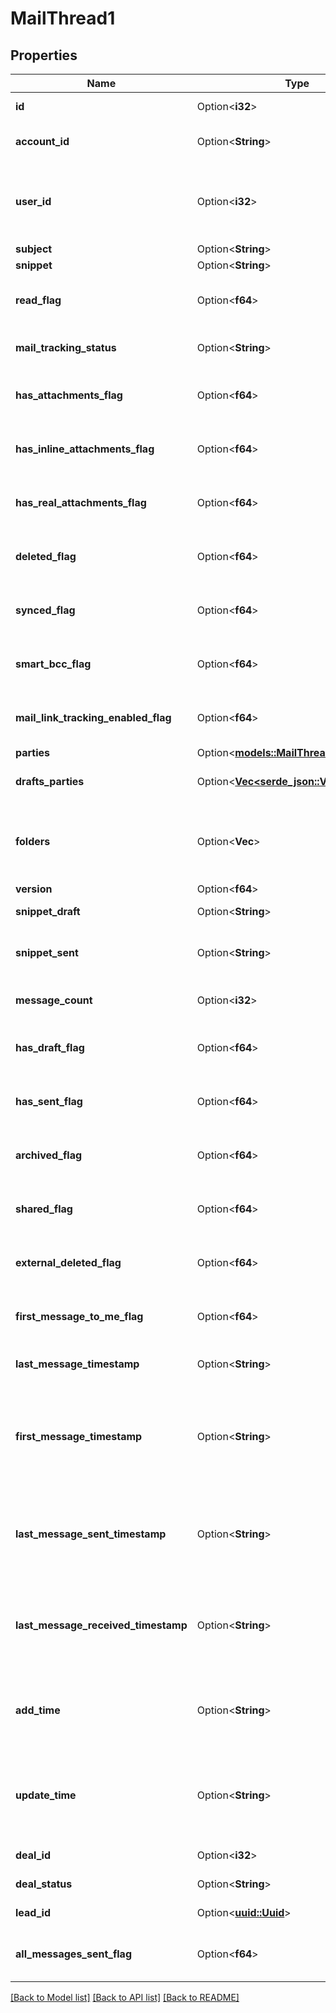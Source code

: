 # MailThread1

## Properties

Name | Type | Description | Notes
------------ | ------------- | ------------- | -------------
**id** | Option<**i32**> | ID of the mail thread | [optional]
**account_id** | Option<**String**> | The connection account ID | [optional]
**user_id** | Option<**i32**> | ID of the user whom mail message will be assigned to | [optional]
**subject** | Option<**String**> | The subject | [optional]
**snippet** | Option<**String**> | A snippet | [optional]
**read_flag** | Option<**f64**> |  | [optional][default to Variant0]
**mail_tracking_status** | Option<**String**> | Mail tracking status | [optional]
**has_attachments_flag** | Option<**f64**> |  | [optional][default to Variant0]
**has_inline_attachments_flag** | Option<**f64**> |  | [optional][default to Variant0]
**has_real_attachments_flag** | Option<**f64**> |  | [optional][default to Variant0]
**deleted_flag** | Option<**f64**> |  | [optional][default to Variant0]
**synced_flag** | Option<**f64**> |  | [optional][default to Variant0]
**smart_bcc_flag** | Option<**f64**> |  | [optional][default to Variant0]
**mail_link_tracking_enabled_flag** | Option<**f64**> |  | [optional][default to Variant0]
**parties** | Option<[**models::MailThreadAllOfParties**](MailThread_allOf_parties.md)> |  | [optional]
**drafts_parties** | Option<[**Vec<serde_json::Value>**](serde_json::Value.md)> | Parties of the drafted mail thread | [optional]
**folders** | Option<**Vec<String>**> | Folders in which messages from thread are being stored | [optional]
**version** | Option<**f64**> | Version | [optional]
**snippet_draft** | Option<**String**> | A snippet from a draft | [optional]
**snippet_sent** | Option<**String**> | A snippet from a message sent | [optional]
**message_count** | Option<**i32**> | An amount of messages | [optional]
**has_draft_flag** | Option<**f64**> |  | [optional][default to Variant0]
**has_sent_flag** | Option<**f64**> |  | [optional][default to Variant0]
**archived_flag** | Option<**f64**> |  | [optional][default to Variant0]
**shared_flag** | Option<**f64**> |  | [optional][default to Variant0]
**external_deleted_flag** | Option<**f64**> |  | [optional][default to Variant0]
**first_message_to_me_flag** | Option<**f64**> |  | [optional][default to Variant0]
**last_message_timestamp** | Option<**String**> | Last message timestamp | [optional]
**first_message_timestamp** | Option<**String**> | The time when the mail thread has had the first message received or created | [optional]
**last_message_sent_timestamp** | Option<**String**> | The last time when the mail thread has had a message sent | [optional]
**last_message_received_timestamp** | Option<**String**> | The last time when the mail thread has had a message received | [optional]
**add_time** | Option<**String**> | The time when the mail thread was inserted to database | [optional]
**update_time** | Option<**String**> | The time when the mail thread was updated in database received | [optional]
**deal_id** | Option<**i32**> | The ID of the deal | [optional]
**deal_status** | Option<**String**> | Status of the deal | [optional]
**lead_id** | Option<[**uuid::Uuid**](uuid::Uuid.md)> | The ID of the lead | [optional]
**all_messages_sent_flag** | Option<**f64**> |  | [optional][default to Variant0]

[[Back to Model list]](../README.md#documentation-for-models) [[Back to API list]](../README.md#documentation-for-api-endpoints) [[Back to README]](../README.md)


